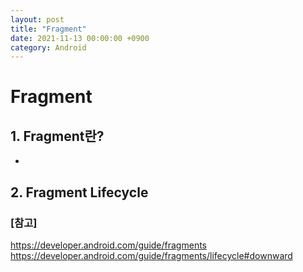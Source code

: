 ```yaml
---
layout: post
title: "Fragment"
date: 2021-11-13 00:00:00 +0900
category: Android
---
```

# Fragment

## 1. Fragment란?

- 

## 2. Fragment Lifecycle



### [참고]
<https://developer.android.com/guide/fragments>
<https://developer.android.com/guide/fragments/lifecycle#downward>
